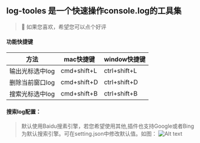 ## log-tooles 是一个快速操作console.log的工具集

>🍭 如果您喜欢，希望您可以点个好评

#### 功能快捷键
| 方法 | mac快捷键 |window快捷键|
| --- | --------- |----------- |
| 输出光标选中log | cmd+shift+L | ctrl+shift+L|
| 删除当前窗口log | cmd+shift+D | ctrl+shift+D|
| 搜索光标选中log | cmd+shift+B | ctrl+shift+B|



#### 搜索log配置： 
>默认使用Baidu搜素引擎，若您希望使用其他,插件也支持Google或者Bing为默认搜索引擎。可在setting.json中修改默认值。如图：
![Alt text](https://cdn-static.daoyitong.com/group1/M00/43/60/CgAVIGWDzzuAZ_OMAAG5DlveHKw106.png)
